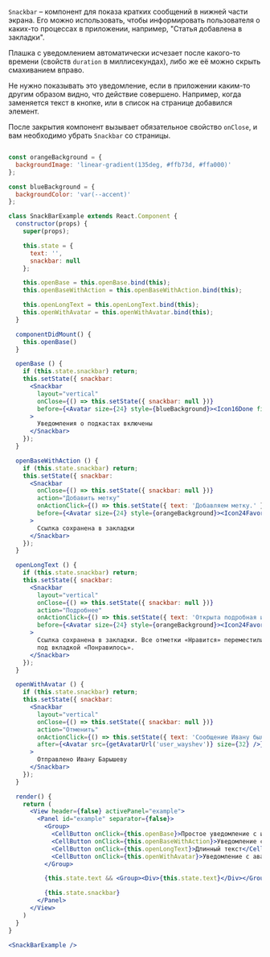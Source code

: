 `Snackbar` – компонент для показа кратких сообщений в нижней части экрана. Его можно использовать, чтобы информировать пользователя о каких-то процессах в приложении, например, "Статья добавлена в закладки".

Плашка с уведомлением автоматически исчезает после какого-то времени (свойств `duration` в миллисекундах), либо же её можно скрыть смахиванием вправо.

Не нужно показывать это уведомление, если в приложении каким-то другим образом видно, что действие совершено. Например, когда заменяется текст в кнопке, или в список на странице добавился элемент.

После закрытия компонент вызывает обязательное свойство `onClose`, и вам необходимо убрать `Snackbar` со страницы.

```jsx

const orangeBackground = {
  backgroundImage: 'linear-gradient(135deg, #ffb73d, #ffa000)'
};

const blueBackground = {
  backgroundColor: 'var(--accent)'
};

class SnackBarExample extends React.Component {
  constructor(props) {
    super(props);

    this.state = {
      text: '',
      snackbar: null
    };

    this.openBase = this.openBase.bind(this);
    this.openBaseWithAction = this.openBaseWithAction.bind(this);

    this.openLongText = this.openLongText.bind(this);
    this.openWithAvatar = this.openWithAvatar.bind(this);
  }

  componentDidMount() {
    this.openBase()
  }

  openBase () {
    if (this.state.snackbar) return;
    this.setState({ snackbar:
      <Snackbar
        layout="vertical"
        onClose={() => this.setState({ snackbar: null })}
        before={<Avatar size={24} style={blueBackground}><Icon16Done fill="#fff" width={14} height={14} /></Avatar>}
      >
        Уведомления о подкастах включены
      </Snackbar>
    });
  }

  openBaseWithAction () {
    if (this.state.snackbar) return;
    this.setState({ snackbar:
      <Snackbar
        onClose={() => this.setState({ snackbar: null })}
        action="Добавить метку"
        onActionClick={() => this.setState({ text: 'Добавляем метку.' })}
        before={<Avatar size={24} style={orangeBackground}><Icon24Favorite fill="#fff" width={14} height={14} /></Avatar>}
      >
        Ссылка сохранена в закладки
      </Snackbar>
    });
  }

  openLongText () {
    if (this.state.snackbar) return;
    this.setState({ snackbar:
      <Snackbar
        layout="vertical"
        onClose={() => this.setState({ snackbar: null })}
        action="Подробнее"
        onActionClick={() => this.setState({ text: 'Открыта подробная информация.' })}
        before={<Avatar size={24} style={orangeBackground}><Icon24Favorite fill="#fff" width={14} height={14} /></Avatar>}
      >
        Ссылка сохранена в закладки. Все отметки «Нравится» переместились в новости
        под вкладкой «Понравилось».
      </Snackbar>
    });
  }

  openWithAvatar () {
    if (this.state.snackbar) return;
    this.setState({ snackbar:
      <Snackbar
        layout="vertical"
        onClose={() => this.setState({ snackbar: null })}
        action="Отменить"
        onActionClick={() => this.setState({ text: 'Сообщение Ивану было отменено.' })}
        after={<Avatar src={getAvatarUrl('user_wayshev')} size={32} />}
      >
        Отправлено Ивану Барышеву
      </Snackbar>
    });
  }

  render() {
    return (
      <View header={false} activePanel="example">
        <Panel id="example" separator={false}>
          <Group>
            <CellButton onClick={this.openBase}>Простое уведомление с иконкой</CellButton>
            <CellButton onClick={this.openBaseWithAction}>Уведомление с иконкой и кнопкой</CellButton>
            <CellButton onClick={this.openLongText}>Длинный текст</CellButton>
            <CellButton onClick={this.openWithAvatar}>Уведомление с аватаркой</CellButton>
          </Group>

          {this.state.text && <Group><Div>{this.state.text}</Div></Group>}

          {this.state.snackbar}
        </Panel>
      </View>
    )
  }
}

<SnackBarExample />
```
